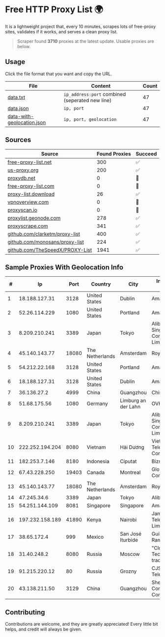 
# Free HTTP Proxy List 🌍

It is a lightweight project that, every 10 minutes, scrapes lots of free-proxy sites, validates if it works, and serves a clean proxy list.


> Scraper found **3710** proxies at the latest update. Usable proxies are below.

## Usage

Click the file format that you want and copy the URL.


|File|Content|Count|
|----|-------|-----|
|[data.txt](https://raw.githubusercontent.com/themiralay/Proxy-List-World/master/data.txt)|`ip_address:port` combined (seperated new line)|47|
|[data.json](https://raw.githubusercontent.com/themiralay/Proxy-List-World/master/data.json)|`ip, port`|47|
|[data-with-geolocation.json](https://raw.githubusercontent.com/themiralay/Proxy-List-World/master/data-with-geolocation.json)|`ip, port, geolocation`|47|

## Sources

|Source|Found Proxies|Succeed|
|------|-------------|-------|
|[free-proxy-list.net](https://free-proxy-list.net)|300|✅|
|[us-proxy.org](https://www.us-proxy.org)|200|✅|
|[proxydb.net](http://proxydb.net)|0|🚫|
|[free-proxy-list.com](https://free-proxy-list.com/?page=&port=&type%5B%5D=http&type%5B%5D=https&up_time=0&search=Search)|0|🚫|
|[proxy-list.download](https://www.proxy-list.download/HTTP)|26|✅|
|[vpnoverview.com](https://vpnoverview.com/privacy/anonymous-browsing/free-proxy-servers)|0|🚫|
|[proxyscan.io](https://www.proxyscan.io)|0|🚫|
|[proxylist.geonode.com](https://proxylist.geonode.com/api/proxy-list?limit=300&page=1&sort_by=lastChecked&sort_type=desc&protocols=http,https)|278|✅|
|[proxyscrape.com](https://api.proxyscrape.com/v2/?request=displayproxies&protocol=http&timeout=10000&country=all&ssl=all&anonymity=all)|341|✅|
|[github.com/clarketm/proxy-list](https://raw.githubusercontent.com/clarketm/proxy-list/master/proxy-list-raw.txt)|400|✅|
|[github.com/monosans/proxy-list](https://raw.githubusercontent.com/monosans/proxy-list/main/proxies/http.txt)|224|✅|
|[github.com/TheSpeedX/PROXY-List](https://raw.githubusercontent.com/TheSpeedX/PROXY-List/master/http.txt)|1941|✅|


## Sample Proxies With Geolocation Info

|#|Ip|Port|Country|City|Internet Service Provider|
|-|--|----|-------|----|-------------------------|
|1|18.188.127.31|3128|United States|Dublin|Amazon.com, Inc.|
|2|52.26.114.229|1080|United States|Portland|Amazon.com, Inc.|
|3|8.209.210.241|3389|Japan|Tokyo|Alibaba.com Singapore E-Commerce Private Limited|
|4|45.140.143.77|18080|The Netherlands|Amsterdam|RoyaleHosting BV|
|5|54.212.22.168|3128|United States|Portland|Amazon.com, Inc.|
|6|18.188.127.31|3128|United States|Dublin|Amazon.com, Inc.|
|7|36.136.27.2|4999|China|Guangzhou|China Mobile|
|8|51.68.175.56|1080|Germany|Limburg an der Lahn|OVH SAS|
|9|8.209.210.241|3389|Japan|Tokyo|Alibaba.com Singapore E-Commerce Private Limited|
|10|222.252.194.204|8080|Vietnam|Hải Dương|VietNam Post and Telecom Corporation|
|11|182.253.7.146|8180|Indonesia|Ciputat|Biznet Networks|
|12|67.43.228.250|19403|Canada|Montreal|GloboTech Communications|
|13|45.140.143.77|18080|The Netherlands|Amsterdam|RoyaleHosting BV|
|14|47.245.34.6|3389|Japan|Tokyo|Alibaba Cloud LLC|
|15|54.251.144.109|8081|Singapore|Singapore|Amazon.com, Inc.|
|16|197.232.158.189|41890|Kenya|Nairobi|Jamii Telecommunications Limited|
|17|38.65.172.4|999|Mexico|San José Iturbide|Guillermo Robles Ramirez|
|18|31.40.248.2|8080|Russia|Moscow|"Cloud Technologies" LLC trading as Cloud.ru|
|19|91.215.220.12|80|Russia|Grozny|CJSC Vainah Telecom|
|20|43.138.211.50|3129|China|Guangzhou|Shenzhen Tencent Computer Systems Company Limited|



## Contributing

Contributions are welcome, and they are greatly appreciated! Every
little bit helps, and credit will always be given.

